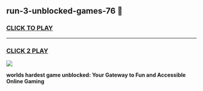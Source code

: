 
## run-3-unblocked-games-76 👋
<h3>
<a href="https://premium.freeplayer.one?title=run-3-unblocked-games-76&ref=14F">CLICK TO PLAY</a></h3>
<hr>

<h3>
<a href="https://premium.freeplayer.one?title=run-3-unblocked-games-76&ref=14F">CLICK 2 PLAY</a>
  
</h3>

<a href="https://premium.freeplayer.one?title=run-3-unblocked-games-76&ref=12F/"><img src="https://clearcache.store/games.png"></a>


**worlds hardest game unblocked: Your Gateway to Fun and Accessible Online Gaming**
